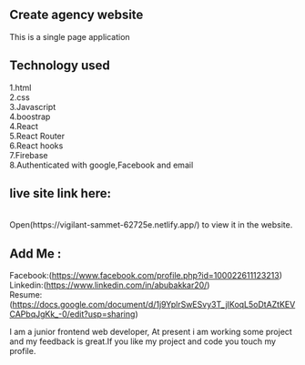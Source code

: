 
## Create agency website

This is a single page application


## Technology used
1.html <br/>
2.css<br />
3.Javascript<br/>
4.boostrap<br />
4.React<br />
5.React Router<br />
6.React hooks<br />
7.Firebase<br />
8.Authenticated with google,Facebook and email 
    

## live site link here:
<br />
Open(https://vigilant-sammet-62725e.netlify.app/) to view it in the website.


## Add Me :
Facebook:(https://www.facebook.com/profile.php?id=100022611123213)<br />
Linkedin:(https://www.linkedin.com/in/abubakkar20/)<br />
Resume:(https://docs.google.com/document/d/1j9YplrSwESvy3T_jIKoqL5oDtAZtKEVCAPbqJgKk_-0/edit?usp=sharing)<br />


I am a junior frontend web developer, At present i am working some project and my feedback is great.If you like my project and code you touch my profile.

<!-- 
### `npm run build`

Builds the app for production to the `build` folder.<br />
It correctly bundles React in production mode and optimizes the build for the best performance.

The build is minified and the filenames include the hashes.<br />
Your app is ready to be deployed!

See the section about [deployment](https://facebook.github.io/create-react-app/docs/deployment) for more information.

### `npm run eject`

**Note: this is a one-way operation. Once you `eject`, you can’t go back!**

If you aren’t satisfied with the build tool and configuration choices, you can `eject` at any time. This command will remove the single build dependency from your project.

Instead, it will copy all the configuration files and the transitive dependencies (webpack, Babel, ESLint, etc) right into your project so you have full control over them. All of the commands except `eject` will still work, but they will point to the copied scripts so you can tweak them. At this point you’re on your own.

You don’t have to ever use `eject`. The curated feature set is suitable for small and middle deployments, and you shouldn’t feel obligated to use this feature. However we understand that this tool wouldn’t be useful if you couldn’t customize it when you are ready for it.

## Learn More

You can learn more in the [Create React App documentation](https://facebook.github.io/create-react-app/docs/getting-started).

To learn React, check out the [React documentation](https://reactjs.org/).

### Code Splitting

This section has moved here: https://facebook.github.io/create-react-app/docs/code-splitting

### Analyzing the Bundle Size

This section has moved here: https://facebook.github.io/create-react-app/docs/analyzing-the-bundle-size

### Making a Progressive Web App

This section has moved here: https://facebook.github.io/create-react-app/docs/making-a-progressive-web-app

### Advanced Configuration

This section has moved here: https://facebook.github.io/create-react-app/docs/advanced-configuration

### Deployment

This section has moved here: https://facebook.github.io/create-react-app/docs/deployment

### `npm run build` fails to minify

This section has moved here: https://facebook.github.io/create-react-app/docs/troubleshooting#npm-run-build-fails-to-minify -->
